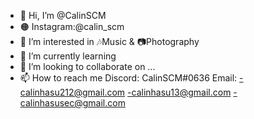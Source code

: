 - 👋 Hi, I’m @CalinSCM
- 🟠 Instagram:@calin_scm
- 👀 I’m interested in 🎶Music & 📷Photography 
- 🌱 I’m currently learning 
- 💞️ I’m looking to collaborate on ...
- 📫 How to reach me Discord: CalinSCM#0636
                      Email:  -calinhasu212@gmail.com
                              -calinhasu13@gmail.com
                              -calinhasusec@gmail.com
